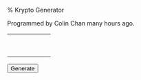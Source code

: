 % Krypto Generator

Programmed by Colin Chan <span id="hours">many</span> hours ago.

<table>
  <tr id="goal">
   <td colspan="5">&nbsp;</td>
  </tr>
  <tr id="numbers">
   <td>&nbsp;</td>
   <td>&nbsp;</td>
   <td>&nbsp;</td>
   <td>&nbsp;</td>
   <td>&nbsp;</td>
  </tr>
</table>
<button onclick="generate_krypto_numbers()">Generate</button>
